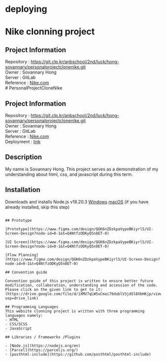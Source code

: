 # deploying
# Nike clonning project

## Project Information

Repository : https://git.clp.kr/anbschool/2nd/luck/hong-sovannary/personalprojectclonenike.git<br/>
Owner : Sovannary Hong <br/>
Server : GitLab <br/>
Reference : [Nike.com](https://www.nike.com/) <br/># PersonalProjectCloneNike

## Project Information

Repository : https://git.clp.kr/anbschool/2nd/luck/hong-sovannary/personalprojectclonenike.git<br/>
Owner : Sovannary Hong <br/>
Server : GitLab <br/>
Reference : [Nike.com](https://www.nike.com/) <br/>
Deployment : [link](https://deployingsovannaryhong-4p7dmk540-sovannhappys-projects.vercel.app/)

## Description

My name is Sovannary Hong. This project serves as a demonstration of my understanding about html, css, and javascript during this term.

## Installation
Downloads and installs Node.js v18.20.3 [Windows](https://nodejs.org/dist/v18.20.3/node-v18.20.3-x64.msi) [macOS](https://nodejs.org/dist/v18.20.3/node-v18.20.3.pkg) (if you have already installed, skip this step)


```

## Prototype

[Prototype](https://www.figma.com/design/QGK6nZDzkpaVypeBKiyrlS/UI-Screen-Design?node-id=0-1&t=Q4NtfzODKyQ5n8ET-0)

[UI Screen](https://www.figma.com/design/QGK6nZDzkpaVypeBKiyrlS/UI-Screen-Design?node-id=0-1&t=Q4NtfzODKyQ5n8ET-0)

[Flow Planning](https://www.figma.com/design/QGK6nZDzkpaVypeBKiyrlS/UI-Screen-Design?node-id=0-1&t=Q4NtfzODKyQ5n8ET-0)

## Convention guide

Convention guide of this project is written to ensure better future modification, collaboration, understanding and accession of the code. Please click on the given link to get to it: (https://drive.google.com/file/d/1XMV7qLW5uCmai79dublV3jdSl8XbHKjp/view?usp=drive_link)

## Programming Languages
This website clonning project is written with three programming languages namely:
- HTML
- CSS/SCSS
- JavaScript

## Libraries / Frameworks /Plugins

- [Node.js](https://nodejs.org/en)
- [Parcel](https://parceljs.org/)
- [posthtml-include](https://github.com/posthtml/posthtml-include)
